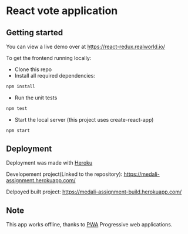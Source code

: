 # React vote application

## Getting started

You can view a live demo over at https://react-redux.realworld.io/

To get the frontend running locally:

- Clone this repo
- Install all required dependencies:
```bash
npm install
```
- Run the unit tests
```bash
npm test
```
- Start the local server (this project uses create-react-app)
```bash
npm start
```


## Deployment
Deployment was made with [Heroku]()

Developement project(Linked to the repository):
https://medali-assignment.herokuapp.com/

Delpoyed built project:
https://medali-assignment-build.herokuapp.com/

## Note
This app works offline, thanks to [PWA](https://create-react-app.dev/docs/making-a-progressive-web-app/) Progressive web applications.


